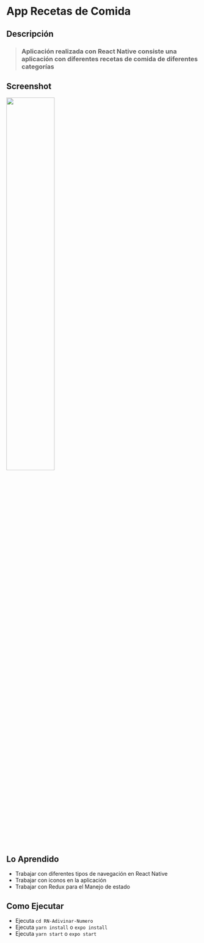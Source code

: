 # App Recetas de Comida

## Descripción
>### Aplicación realizada con React Native consiste una aplicación con diferentes recetas de comida de diferentes categorías

## Screenshot
<img src="./rn-recetas-comida.gif" height="50%" width="50%">

## Lo Aprendido
* Trabajar con diferentes tipos de navegación en React Native
* Trabajar con iconos en la aplicación
* Trabajar con Redux para el Manejo de estado

## Como Ejecutar
* Ejecuta `cd RN-Adivinar-Numero`
* Ejecuta `yarn install` o `expo install`
* Ejecuta `yarn start` o `expo start`

